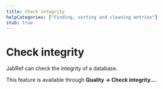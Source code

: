 ```yaml
---
title: Check integrity
helpCategories: ["Finding, sorting and cleaning entries"]
stub: true
---
```


# Check integrity

JabRef can check the integrity of a database.

This feature is available through **Quality → Check integrity...**.
